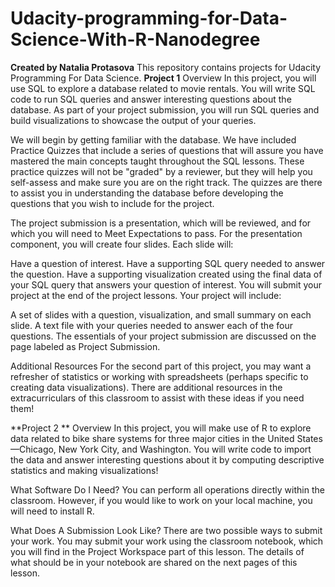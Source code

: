 # Udacity-programming-for-Data-Science-With-R-Nanodegree
**Created by Natalia Protasova**
This repository contains projects for Udacity Programming For Data Science.
**Project 1**
Overview
In this project, you will use SQL to explore a database related to movie rentals. You will write SQL code to run SQL queries and answer interesting questions about the database. As part of your project submission, you will run SQL queries and build visualizations to showcase the output of your queries.

We will begin by getting familiar with the database. We have included Practice Quizzes that include a series of questions that will assure you have mastered the main concepts taught throughout the SQL lessons. These practice quizzes will not be "graded" by a reviewer, but they will help you self-assess and make sure you are on the right track. The quizzes are there to assist you in understanding the database before developing the questions that you wish to include for the project.

The project submission is a presentation, which will be reviewed, and for which you will need to Meet Expectations to pass. For the presentation component, you will create four slides. Each slide will:

Have a question of interest.
Have a supporting SQL query needed to answer the question.
Have a supporting visualization created using the final data of your SQL query that answers your question of interest.
You will submit your project at the end of the project lessons. Your project will include:

A set of slides with a question, visualization, and small summary on each slide.
A text file with your queries needed to answer each of the four questions.
The essentials of your project submission are discussed on the page labeled as Project Submission.

Additional Resources
For the second part of this project, you may want a refresher of statistics or working with spreadsheets (perhaps specific to creating data visualizations). There are additional resources in the extracurriculars of this classroom to assist with these ideas if you need them!

**Project 2 **
Overview
In this project, you will make use of R to explore data related to bike share systems for three major cities in the United States—Chicago, New York City, and Washington. You will write code to import the data and answer interesting questions about it by computing descriptive statistics and making visualizations!

What Software Do I Need?
You can perform all operations directly within the classroom. However, if you would like to work on your local machine, you will need to install R.

What Does A Submission Look Like?
There are two possible ways to submit your work. You may submit your work using the classroom notebook, which you will find in the Project Workspace part of this lesson. The details of what should be in your notebook are shared on the next pages of this lesson.
